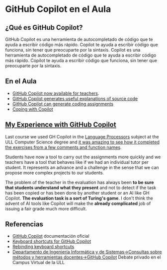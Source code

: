 
# GitHub Copilot en el Aula

## ¿Qué es GitHub Copilot?

GitHub Copilot es una herramienta de autocompletado de código que te ayuda a escribir código más rápido. Copilot te ayuda a escribir código que funciona, sin tener que preocuparte por la sintaxis. Copilot es una herramienta de autocompletado de código que te ayuda a escribir código más rápido. Copilot te ayuda a escribir código que funciona, sin tener que preocuparte por la sintaxis.

## En el Aula


* [GitHub Copilot now available for teachers](https://github.blog/2022-09-08-github-copilot-now-available-for-teachers/).
* [GitHub Copilot generates useful explanations of source code](https://github.blog/2022-09-08-github-copilot-now-available-for-teachers/#github-copilot-generates-useful-explanations-of-source-code)
* [GitHub Copilot can generate coding assignments](https://github.blog/2022-09-08-github-copilot-now-available-for-teachers/#github-copilot-can-generate-coding-assignments)
* [Coping with Copilot](https://www.sigarch.org/coping-with-copilot/)


## [My Experience with GitHub Copilot](https://github.com/community/Global-Campus-Teachers/discussions/118#discussioncomment-3606379)

Last course we used GH Copilot in the [Language Processors](https://ull-esit-gradoii-pl.github.io/) subject at the ULL Computer Science degree and  <a href="https://youtu.be/bxadjvhtffs" target="_blank">it was amazing to see how it  completed the exercises from a few comments and function names</a>.

Students have now a tool to carry out the assignments more quickly and we teachers have a tool that behaves like if we had an individual tutor per student. It represents an advance and a challenge in the sense that we can propose more complex projects to our students.

The problem of the teacher in the evaluation has always been **to be sure that students understand what they present** and not to detect if the task has been copied or has been done by another student or an AI like GH Copilot. **The evaluation task is a sort of Turing's game**. I don't think the advent of AI tools like Copilot will make the **already complicated** job of issuing a fair grade much more difficult.

## Referencias

* [GitHub Copilot](https://docs.github.com/en/copilot) documentación oficial
* [Keyboard shortcuts for GitHub Copilot](https://docs.github.com/en/copilot/configuring-github-copilot/configuring-github-copilot-in-visual-studio-code#keyboard-shortcuts-for-github-copilot)
* [Rebinding keyboard shortcuts](https://docs.github.com/en/copilot/configuring-github-copilot/configuring-github-copilot-in-visual-studio-code#rebinding-keyboard-shortcuts)
* [Departamento de Ingeniería Informática y de Sistemas->Consultas sobre métodos y herramientas docentes->GitHub Copilot](https://campusvirtual.ull.es/entornos/mod/forum/discuss.php?d=28352#p50499) Debate privado en el Campus Virtual de la ULL